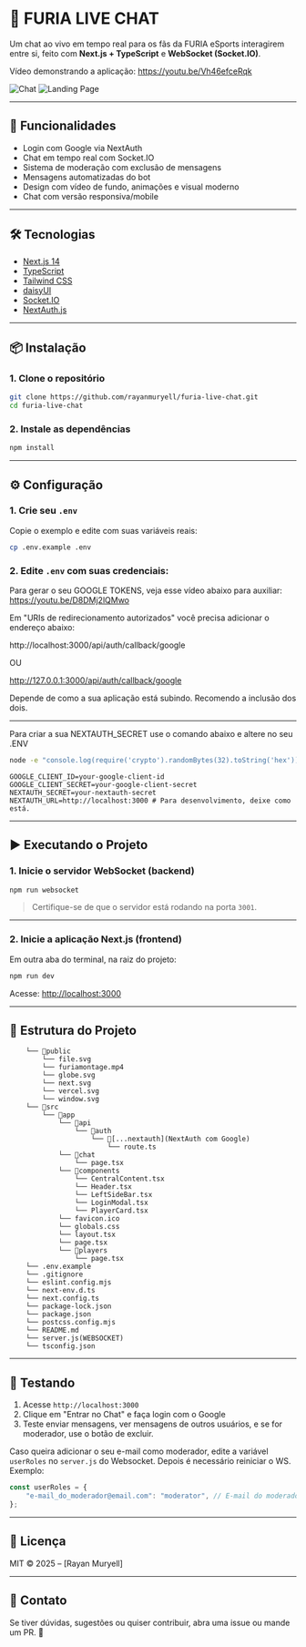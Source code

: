 # 👑 FURIA LIVE CHAT

Um chat ao vivo em tempo real para os fãs da FURIA eSports interagirem entre si, feito com **Next.js + TypeScript** e **WebSocket (Socket.IO)**.

Vídeo demonstrando a aplicação: https://youtu.be/Vh46efceRqk


![Chat](https://i.imgur.com/ySTHlop.png)
![Landing Page](https://i.imgur.com/egyYSmh.png)

---

## 🚀 Funcionalidades

- Login com Google via NextAuth
- Chat em tempo real com Socket.IO
- Sistema de moderação com exclusão de mensagens
- Mensagens automatizadas do bot
- Design com vídeo de fundo, animações e visual moderno
- Chat com versão responsiva/mobile

---

## 🛠️ Tecnologias

- [Next.js 14](https://nextjs.org/)
- [TypeScript](https://www.typescriptlang.org/)
- [Tailwind CSS](https://tailwindcss.com/)
- [daisyUI](https://daisyui.com/)
- [Socket.IO](https://socket.io/)
- [NextAuth.js](https://next-auth.js.org/)

---

## 📦 Instalação

### 1. Clone o repositório

```bash
git clone https://github.com/rayanmuryell/furia-live-chat.git
cd furia-live-chat
```

### 2. Instale as dependências

```bash
npm install
```

---

## ⚙️ Configuração

### 1. Crie seu `.env`

Copie o exemplo e edite com suas variáveis reais:

```bash
cp .env.example .env
```

### 2. Edite `.env` com suas credenciais:


Para gerar o seu GOOGLE TOKENS, veja esse vídeo abaixo para auxiliar:
https://youtu.be/D8DMj2lQMwo

Em "URIs de redirecionamento autorizados" você precisa adicionar o endereço abaixo:

http://localhost:3000/api/auth/callback/google

OU

http://127.0.0.1:3000/api/auth/callback/google

Depende de como a sua aplicação está subindo. Recomendo a inclusão dos dois.

---



Para criar a sua NEXTAUTH_SECRET use o comando abaixo e altere no seu .ENV 
```bash
node -e "console.log(require('crypto').randomBytes(32).toString('hex'))"
```



```env
GOOGLE_CLIENT_ID=your-google-client-id
GOOGLE_CLIENT_SECRET=your-google-client-secret
NEXTAUTH_SECRET=your-nextauth-secret
NEXTAUTH_URL=http://localhost:3000 # Para desenvolvimento, deixe como está.
```

---

## ▶️ Executando o Projeto

### 1. Inicie o servidor WebSocket (backend)

```bash
npm run websocket
```

> Certifique-se de que o servidor está rodando na porta `3001`.

---

### 2. Inicie a aplicação Next.js (frontend)

Em outra aba do terminal, na raiz do projeto:

```bash
npm run dev
```

Acesse: [http://localhost:3000](http://localhost:3000)

---

## 📂 Estrutura do Projeto

```
    └── 📁public
        └── file.svg
        └── furiamontage.mp4
        └── globe.svg
        └── next.svg
        └── vercel.svg
        └── window.svg
    └── 📁src
        └── 📁app
            └── 📁api
                └── 📁auth
                    └── 📁[...nextauth](NextAuth com Google)
                        └── route.ts
            └── 📁chat
                └── page.tsx
            └── 📁components
                └── CentralContent.tsx
                └── Header.tsx
                └── LeftSideBar.tsx
                └── LoginModal.tsx
                └── PlayerCard.tsx
            └── favicon.ico
            └── globals.css
            └── layout.tsx
            └── page.tsx
            └── 📁players
                └── page.tsx
    └── .env.example
    └── .gitignore
    └── eslint.config.mjs
    └── next-env.d.ts
    └── next.config.ts
    └── package-lock.json
    └── package.json
    └── postcss.config.mjs
    └── README.md
    └── server.js(WEBSOCKET)
    └── tsconfig.json

```



---

## 🧪 Testando

1. Acesse `http://localhost:3000`
2. Clique em "Entrar no Chat" e faça login com o Google
3. Teste enviar mensagens, ver mensagens de outros usuários, e se for moderador, use o botão de excluir.

Caso queira adicionar o seu e-mail como moderador, edite a variável `userRoles` no `server.js` do Websocket.
Depois é necessário reiniciar o WS.
Exemplo:
```js
const userRoles = {
    "e-mail_do_moderador@email.com": "moderator", // E-mail do moderador
};
````

---

## 🧳 Licença

MIT © 2025 – [Rayan Muryell]

---

## 💬 Contato

Se tiver dúvidas, sugestões ou quiser contribuir, abra uma issue ou mande um PR. 👊
